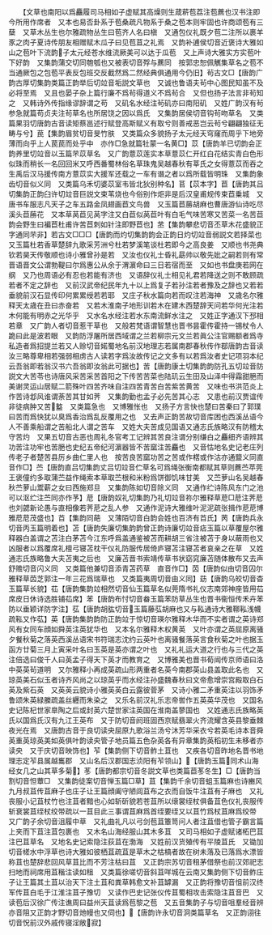 <!-- { "loadSidebar": true } -->
　　【文草也南阳以爲麤履司马相如子虚赋其高燥则生葴菥苞荔注苞藨也汉书注即今所用作席者　又本也易否卦系于苞桑疏凡物系于桑之苞本则牢固也许商颂苞有三蘖　又草木丛生也尔雅疏物丛生曰苞齐人名曰槇　又通包仪礼既夕苞二注所以裹羊豕之肉子夏诗传朋友相赠赋木瓜子曰见苞苴之礼焉　又韵补逋侯切音近褒诗大雅如山之苞叶下流韵子太元经苍水维流厥美可以达于瓜苞　又上声诗大雅实方实苞叶下好韵　又集韵蒲交切同匏瓠也又被表切音殍与藨同　按郭忠恕佩觽集草名之苞不当通厥包之包苞平表反包班交反截然爲二然经典俱通用今仍旧】茍古文□【唐韵广韵古厚切集韵类篇正韵举后切竝音垢説文草也　又诚也鲁语夫茍中心图民知虽不及必将至焉　又且也晏子杂上篇行廉不爲茍得道义不爲茍合　又但也扬子法言非茍知之　又韩诗外传指缘谬辞谓之苟　又矶名水经注茍矶亦曰南阳矶　又姓广韵汉有茍参急就篇苟贞夫注茍草名也所居饶之因以爲氏　又集韵居侯切音钩茍吻草名　又类篇果羽切唐韵古音读矩蔡邕述行赋登高斯赋义有取兮则善戒恶岂云茍兮翩翩独征无畴与兮】苠【集韵眉贫切音旻竹肤　又类篇众多貌扬子太元经天穹窿而周乎下地旁薄而向乎上人苠苠而处乎中　亦作□急就篇牡蒙一名黄□】苡【唐韵羊已切韵会正韵养里切竝音以玉篇芣苡草名　又广韵薏苡莲实本草薏苡仁开红白花结实青白色形似珠而稍长一名回回米又呼西番蜀林俗名草珠鬼吴越春秋有莘氏之女得薏苡而吞之生禹后汉马援传南方薏苡实大援军还载之一车有谮之者以爲所载皆明珠　又集韵象齿切音似义同　又类篇乌禾切婆苡室韦皆北狄别种名】苢【苡本字】苣【唐韵其吕切集韵正韵臼许切竝音巨説文束苇烧也今俗别作炬非是后汉皇甫规传束苣乗城　又唐书车服志凡天子之车五路金凤翅画苣文鸟兽　又玉篇苣蕂胡麻也曹唐游仙诗吃尽溪头苣蕂花　又本草莴苣见莴字注又白苣似莴苣叶有白毛气味苦寒又苦菜一名苦苣韵会野生曰褊苣杜甫许苦苣刺如针注即野苣也】苤【集韵攀悲切音丕草木花盛貌正字通同芣非】若古文□□□【唐韵而灼切集韵韵会正韵日灼切竝音弱説文若择菜也　又玉篇杜若香草楚辞九歌采芳洲兮杜若梦溪笔谈杜若即今之高良姜　又顺也书尧典钦若昊天传敬顺也诗小雅曾孙是若　又汝也仪礼士昏礼勗帅以敬先妣之嗣若则有常晋语晋文公谓勃鞮曰尔爲惠公从余于渭濵命曰三日若宿而至　又如也书盘庚若网在纲　又乃也周语必有忍也若能有济也　又语辞仪礼士相见礼君若降送之则不敢顾疏若者不定之辞也　又前汉武帝纪民年九十以上爲复子若孙注若者豫及之辞也又若若垂貌前汉石显传印何累累绶若若耶　又庄子秋水篇向若而叹注若海神　又歳名尔雅释天太歳在丑曰赤奋若　又若木淮南子地形训若木在建木西楚辞天问若华何光注若木何能有明赤之光华乎　又水名水经注若水东南流鲜水注之　又姓正字通汉下邳相若章　又广韵人者切音惹干草也　又般若梵语谓智慧也晋书昙霍传霍持一锡杖令人跪曰此是波若眼　又韵防浮屠所居西域谓之兰若柳宗元文兰若眞公注官赐额者爲寺私造者爲招提兰若又人赊切音婼蜀地名前汉地理志若属南郡春秋传作鄀唐韵古音读汝三略尊卑相若强弱相虏古人读若字爲汝故传记之文多有以若爲汝者史记项羽本纪云吾翁即若翁汉书六吾翁即汝翁此可据也】苦【唐韵康土切集韵韵防孔五切竝音防説文大苦苓也诗唐风采苦采苦首阳之下传苦苦菜也陆玑云生田及山泽中得霜甜脃而美谢灵运山居赋二箭殊叶四苦齐味自注四苦青苦白苦紫苦黄苦　又味也书洪范炎上作苦诗邶风谁谓荼苦其甘如荠　又集韵勤也孟子必先苦其心志　又患也前汉贾谊传非徒病肿又苦盭　又类篇急也　又博雅怅也　又扬子方言快也楚曰苦秦曰了郭璞曰苦而爲快犹以臭爲香治爲乱反覆用之也　又去声正韵苦故切音库困也西溪丛语今人不善乘船谓之苦船北人谓之苦车　又姓大夫苦成见国语又通志氏族略汉有防稽太守苦灼　又果五切音古恶也周礼冬官考工记辨其苦良注谓分别缣白之麤细齐语辨其功苦注功牢也苦脃也史纪五帝纪河濵器皆不苦窳注苦麤也　又音怙地名史记老庄列传老子者楚苦县厉乡曲仁里人也　按苦良苦窳功苦之苦或作楛或作沽亦通盬义同直音作□】苎【唐韵直吕切集韵丈吕切竝音伫草名可爲绳张衡南都赋其草则藨苎苹莞王褒僮约多取蒲苎益作绳索本草取苎根和米粉爲饼御饥味甘美　又苎萝山名吴越春秋苎萝山鬻薪之女曰西施郑旦　又集韵陈如切音除义同　又通作纻诗陈风东门之池可以沤纻注苎同亦作芧】苨【唐韵奴礼切集韵乃礼切竝音祢尔雅释草苨□苨注荠苨也刘勰新论愚与直相像若荠苨之乱人参　又通作泥诗大雅维叶泥泥疏张揖作苨苨博雅苨苨茂盛也】苩【集韵同葩　又薄陌切音白韵会姓也百济有苩氏】苪【唐韵兵永切音丙玉篇明着也】苫【唐韵失廉切集韵韵曾正韵诗廉切竝音痁玉篇以草覆屋尔雅释器白盖谓之苫注白茅苫今江东呼爲盖通鉴被苫而耕胡三省注被苫于身以蔽雨也又凶服者以爲覆席礼檀弓寝苫枕干仪礼防服传居倚庐寝苫注寝苫者哀亲之在草　又姓通志氏族略鲁大夫苫夷之后也　又廉苫晋书索靖传草书状窈窕廉苫随体散布又去声舒赡切音闪义同　又类篇他兼切音添青苫药草　直音作□】苬【唐韵似由切音囚尔雅释草苬芝郭注一年三花爲瑞草也　又类篇夷周切音由义同】苭【唐韵乌皎切音杳玉篇草长貌】苮【唐韵集韵竝相然切音仙玉篇草名似莞隋书礼仪志南郊神座皆用苮席皮日休诗选胜铺苮席】苯【唐韵布忖切音畚玉篇苯防草丛生也晋书衞恒传禾卉苯防以垂颖详防字注】苰【唐韵胡肱切音玉篇藤苰胡麻也又与鞃通诗大雅鞹鞃浅幭疏鞃又作苰】英【唐韵集韵韵防正韵竝于惊切音瑛尔雅释木华而不实者谓之英诗郑风有女同车顔如舜英注英犹华也　又本名尔雅释木权黄英　又叶亦谓之英屈原离骚夕餐秋菊之落英西溪丛语宋书符瑞志沈约云英叶也离骚餐落英言食秋菊之叶也据玉函方廿菊三月上寅采叶名曰玉英是英亦谓之叶也　又礼礼运大道之行也与三代之英注倍选曰俊千人曰英孟子得天下英才而教育之　又博雅美也晋书荀闿传京师语曰洛中英英茍道明　又尔雅释小再成英疏山形两重者名英今南郡英山县盖取此名也　又琼英美石似玉者诗齐风尚之以琼英乎而水经注孙盛魏春秋曰文帝愈增崇宫殿取白石英及紫石英　又英英云貌诗小雅英英白云露彼菅茅　又诗小雅二矛重英注以羽饰矛鲁颂朱英緑縢疏盖丝纒而朱染之　又乐名前汉礼乐志帝喾作五英英华茂也　又国名史记陈杞世家臯陶之后或封英六楚世家注英国在淮南盖蓼国也　又姓通志氏族略英氏以国爲氏汉有九江王英布　又于防切音阏班固西京赋翡翠火齐流耀含英县黎垂棘夜光在焉　又唐韵古音于良切读央屈原九歌浴兰汤兮沐芳华采衣兮若英毛诗本音舜英重英琼英美如英俱叶韵读央管子地员篇五色杂英各有异章集韵英稻初生未移者亦读央　又于庆切音映饰也】苲【集韵侧下切音鲊土苴也　又疾各切音昨地名晋书地理志定苲县属越巂郡　又山名后汉郡国志浈阳有苲领山】【唐韵玉篇同术山海经女几之山其草多菊】苳【唐韵都宗切音冬説文草也类篇苣苳冬生】□【唐韵当割切音怛蕈□　又集韵徒案切音惮玉篇□草】苴【集韵千余切音蛆玉篇麻也诗豳风九月叔苴传苴麻子也庄子让王篇顔阖守陋闾苴布之衣而自饭牛注苴有子麻也　又礼丧服小记苴杖竹也注苴者黯也心如斩斫貌若苍苴所以缞裳绖杖俱备苴色仪礼丧服传斩衰裳苴绖杖绞带疏以一苴目此三事谓苴麻爲首绖要绖又以苴竹爲杖苴麻爲绞带　又广韵子余切音沮履中草　又礼曲礼凡以弓剑苞苴簟笥问人者注苴借也管子霸言篇上夹而下苴注苴包裹也　又木名山海经服山其木多苴　又司马相如子虚赋诸柘巴苴注巴苴草名　又地名史记索隐注荻苴在渤海　又姓前汉货殖传有平陵苴氏　又锄加切音槎水中浮草也诗大雅如彼栖苴疏苴是草木之枯槁者故在树未落及已落爲水漂皆称苴也楚辞悲回风草苴比而不芳注枯曰苴　又正韵宗苏切音租茅借祭也前汉郊祀志扫地而祠席用苴稭注读如租　又类篇徐嗟切音斜苴咩城在云南又集韵侧下切音鲊庄子让王篇其土苴以治天下注土苴和粪草韩愈文补苴罅漏　又正韵将豫切音怚前汉终军传苴白毛于江淮注苴子豫切　又读作巴史记张仪传苴蜀相攻击索隐注苴音巴　又读苞后汉徐广传注谯周曰益州天苴读爲苞黎之苞　又五音集韵子与切音咀羣经音辨亦音阻又正韵才野切音灺幔也又伺也】【唐韵许永切音泂类篇草名　又正韵诩往切音怳前汉外戚传寝淫敞寂】
